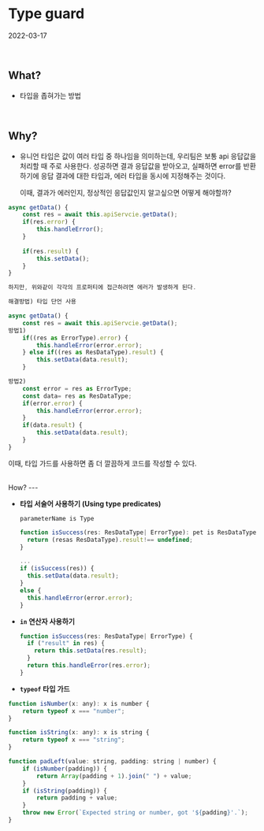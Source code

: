 # Type guard


2022-03-17

<br />

What?
---
- 타입을 좁혀가는 방법

<br />

Why?
---

- 유니언 타입은 값이 여러 타입 중 하나임을 의미하는데, 우리팀은 보통 api 응답값을 처리할 때 주로 사용한다. 성공하면 결과 응답값을 받아오고, 실패하면 error를 반환하기에 응답 결과에 대한 타입과, 에러 타입을 동시에 지정해주는 것이다.
    
    이때, 결과가 에러인지, 정상적인 응답값인지 알고싶으면 어떻게 해야할까?
    

```jsx
async getData() {
	const res = await this.apiServcie.getData();
	if(res.error) {
		this.handleError();
	}
	
	if(res.result) {
		this.setData();
	}
}

하지만, 위와같이 각각의 프로퍼티에 접근하려면 에러가 발생하게 된다.

해결방법) 타입 단언 사용

async getData() {
	const res = await this.apiServcie.getData();
방법1)
	if((res as ErrorType).error) {
		this.handleError(error.error);
	} else if((res as ResDataType).result) {
		this.setData(data.result);
	}

방법2)
	const error = res as ErrorType;
	const data= res as ResDataType;
	if(error.error) {
		this.handleError(error.error);
	}
	if(data.result) {
		this.setData(data.result);
	}
}

```

이때, 타입 가드를 사용하면 좀 더 깔끔하게 코드를 작성할 수 있다.

<br />
How?
---

- ****타입 서술어 사용하기 (Using type predicates)****
    
    `parameterName is Type`
    
    ```jsx
    function isSuccess(res: ResDataType| ErrorType): pet is ResDataType {
      return (resas ResDataType).result!== undefined;
    }
    
    ...
    if (isSuccess(res)) {
      this.setData(data.result);
    }
    else {
      this.handleError(error.error);
    }
    ```
    

- **`in` 연산자 사용하기**
    
    ```jsx
    function isSuccess(res: ResDataType| ErrorType) {
      if ("result" in res) {
        return this.setData(res.result);
      }
      return this.handleError(res.error);
    }
    ```
    

- **`typeof` 타입 가드**

```jsx
function isNumber(x: any): x is number {
    return typeof x === "number";
}

function isString(x: any): x is string {
    return typeof x === "string";
}

function padLeft(value: string, padding: string | number) {
    if (isNumber(padding)) {
        return Array(padding + 1).join(" ") + value;
    }
    if (isString(padding)) {
        return padding + value;
    }
    throw new Error(`Expected string or number, got '${padding}'.`);
}
```
